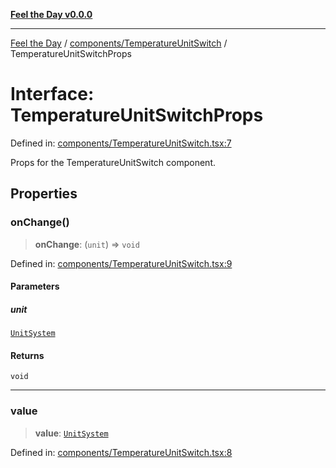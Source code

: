 [**Feel the Day v0.0.0**](../../../README.md)

***

[Feel the Day](../../../README.md) / [components/TemperatureUnitSwitch](../README.md) / TemperatureUnitSwitchProps

# Interface: TemperatureUnitSwitchProps

Defined in: [components/TemperatureUnitSwitch.tsx:7](https://github.com/HyeinKang/feel-the-day/blob/8289c79f2741a9407fd7ce6a81056ae02e4eeed7/src/components/TemperatureUnitSwitch.tsx#L7)

Props for the TemperatureUnitSwitch component.

## Properties

### onChange()

> **onChange**: (`unit`) => `void`

Defined in: [components/TemperatureUnitSwitch.tsx:9](https://github.com/HyeinKang/feel-the-day/blob/8289c79f2741a9407fd7ce6a81056ae02e4eeed7/src/components/TemperatureUnitSwitch.tsx#L9)

#### Parameters

##### unit

[`UnitSystem`](../../../types/unit/type-aliases/UnitSystem.md)

#### Returns

`void`

***

### value

> **value**: [`UnitSystem`](../../../types/unit/type-aliases/UnitSystem.md)

Defined in: [components/TemperatureUnitSwitch.tsx:8](https://github.com/HyeinKang/feel-the-day/blob/8289c79f2741a9407fd7ce6a81056ae02e4eeed7/src/components/TemperatureUnitSwitch.tsx#L8)
